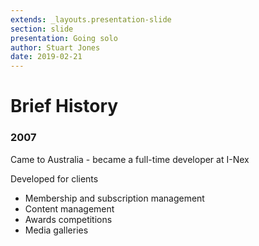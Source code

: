 ```yaml
---
extends: _layouts.presentation-slide
section: slide
presentation: Going solo
author: Stuart Jones
date: 2019-02-21
---
```


# Brief History

### 2007

Came to Australia - became a full-time developer at I-Nex

Developed for clients

* Membership and subscription management
* Content management
* Awards competitions
* Media galleries
